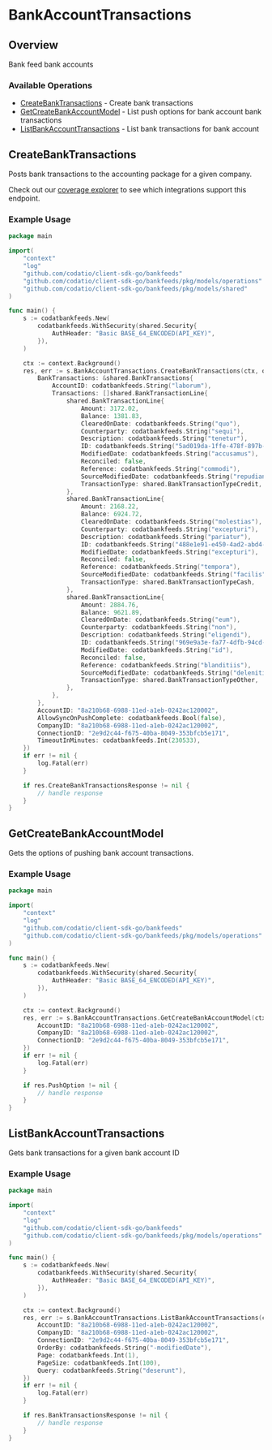 # BankAccountTransactions

## Overview

Bank feed bank accounts

### Available Operations

* [CreateBankTransactions](#createbanktransactions) - Create bank transactions
* [GetCreateBankAccountModel](#getcreatebankaccountmodel) - List push options for bank account bank transactions
* [ListBankAccountTransactions](#listbankaccounttransactions) - List bank transactions for bank account

## CreateBankTransactions

Posts bank transactions to the accounting package for a given company.

Check out our [coverage explorer](https://knowledge.codat.io/supported-features/accounting?view=tab-by-data-type&dataType=bankTransactions) to see which integrations support this endpoint.

### Example Usage

```go
package main

import(
	"context"
	"log"
	"github.com/codatio/client-sdk-go/bankfeeds"
	"github.com/codatio/client-sdk-go/bankfeeds/pkg/models/operations"
	"github.com/codatio/client-sdk-go/bankfeeds/pkg/models/shared"
)

func main() {
    s := codatbankfeeds.New(
        codatbankfeeds.WithSecurity(shared.Security{
            AuthHeader: "Basic BASE_64_ENCODED(API_KEY)",
        }),
    )

    ctx := context.Background()
    res, err := s.BankAccountTransactions.CreateBankTransactions(ctx, operations.CreateBankTransactionsRequest{
        BankTransactions: &shared.BankTransactions{
            AccountID: codatbankfeeds.String("laborum"),
            Transactions: []shared.BankTransactionLine{
                shared.BankTransactionLine{
                    Amount: 3172.02,
                    Balance: 1381.83,
                    ClearedOnDate: codatbankfeeds.String("quo"),
                    Counterparty: codatbankfeeds.String("sequi"),
                    Description: codatbankfeeds.String("tenetur"),
                    ID: codatbankfeeds.String("5ad019da-1ffe-478f-897b-0074f15471b5"),
                    ModifiedDate: codatbankfeeds.String("accusamus"),
                    Reconciled: false,
                    Reference: codatbankfeeds.String("commodi"),
                    SourceModifiedDate: codatbankfeeds.String("repudiandae"),
                    TransactionType: shared.BankTransactionTypeCredit,
                },
                shared.BankTransactionLine{
                    Amount: 2168.22,
                    Balance: 6924.72,
                    ClearedOnDate: codatbankfeeds.String("molestias"),
                    Counterparty: codatbankfeeds.String("excepturi"),
                    Description: codatbankfeeds.String("pariatur"),
                    ID: codatbankfeeds.String("488e1e91-e450-4ad2-abd4-4269802d502a"),
                    ModifiedDate: codatbankfeeds.String("excepturi"),
                    Reconciled: false,
                    Reference: codatbankfeeds.String("tempora"),
                    SourceModifiedDate: codatbankfeeds.String("facilis"),
                    TransactionType: shared.BankTransactionTypeCash,
                },
                shared.BankTransactionLine{
                    Amount: 2884.76,
                    Balance: 9621.89,
                    ClearedOnDate: codatbankfeeds.String("eum"),
                    Counterparty: codatbankfeeds.String("non"),
                    Description: codatbankfeeds.String("eligendi"),
                    ID: codatbankfeeds.String("969e9a3e-fa77-4dfb-94cd-66ae395efb9b"),
                    ModifiedDate: codatbankfeeds.String("id"),
                    Reconciled: false,
                    Reference: codatbankfeeds.String("blanditiis"),
                    SourceModifiedDate: codatbankfeeds.String("deleniti"),
                    TransactionType: shared.BankTransactionTypeOther,
                },
            },
        },
        AccountID: "8a210b68-6988-11ed-a1eb-0242ac120002",
        AllowSyncOnPushComplete: codatbankfeeds.Bool(false),
        CompanyID: "8a210b68-6988-11ed-a1eb-0242ac120002",
        ConnectionID: "2e9d2c44-f675-40ba-8049-353bfcb5e171",
        TimeoutInMinutes: codatbankfeeds.Int(230533),
    })
    if err != nil {
        log.Fatal(err)
    }

    if res.CreateBankTransactionsResponse != nil {
        // handle response
    }
}
```

## GetCreateBankAccountModel

Gets the options of pushing bank account transactions.

### Example Usage

```go
package main

import(
	"context"
	"log"
	"github.com/codatio/client-sdk-go/bankfeeds"
	"github.com/codatio/client-sdk-go/bankfeeds/pkg/models/operations"
)

func main() {
    s := codatbankfeeds.New(
        codatbankfeeds.WithSecurity(shared.Security{
            AuthHeader: "Basic BASE_64_ENCODED(API_KEY)",
        }),
    )

    ctx := context.Background()
    res, err := s.BankAccountTransactions.GetCreateBankAccountModel(ctx, operations.GetCreateBankAccountModelRequest{
        AccountID: "8a210b68-6988-11ed-a1eb-0242ac120002",
        CompanyID: "8a210b68-6988-11ed-a1eb-0242ac120002",
        ConnectionID: "2e9d2c44-f675-40ba-8049-353bfcb5e171",
    })
    if err != nil {
        log.Fatal(err)
    }

    if res.PushOption != nil {
        // handle response
    }
}
```

## ListBankAccountTransactions

Gets bank transactions for a given bank account ID

### Example Usage

```go
package main

import(
	"context"
	"log"
	"github.com/codatio/client-sdk-go/bankfeeds"
	"github.com/codatio/client-sdk-go/bankfeeds/pkg/models/operations"
)

func main() {
    s := codatbankfeeds.New(
        codatbankfeeds.WithSecurity(shared.Security{
            AuthHeader: "Basic BASE_64_ENCODED(API_KEY)",
        }),
    )

    ctx := context.Background()
    res, err := s.BankAccountTransactions.ListBankAccountTransactions(ctx, operations.ListBankAccountTransactionsRequest{
        AccountID: "8a210b68-6988-11ed-a1eb-0242ac120002",
        CompanyID: "8a210b68-6988-11ed-a1eb-0242ac120002",
        ConnectionID: "2e9d2c44-f675-40ba-8049-353bfcb5e171",
        OrderBy: codatbankfeeds.String("-modifiedDate"),
        Page: codatbankfeeds.Int(1),
        PageSize: codatbankfeeds.Int(100),
        Query: codatbankfeeds.String("deserunt"),
    })
    if err != nil {
        log.Fatal(err)
    }

    if res.BankTransactionsResponse != nil {
        // handle response
    }
}
```
